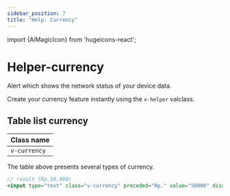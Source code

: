 ```yaml
---
sidebar_position: 7
title: "Help: Currency"
---
```


import {AiMagicIcon} from 'hugeicons-react';

# Helper-currency <AiMagicIcon className='icon' />

Alert which shows the network status of your device data.

Create your currency feature instantly using the `v-helper` valclass.


## Table list currency

| Class name |
|---------------------|
| `v-currency`     |

The table above presents several types of currency.

``` jsx title="index.html"
// result (Rp.50.000)
<input type="text" class="v-currency" preceded="Rp." value="50000" disabled>
```